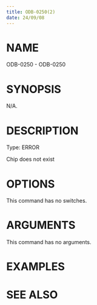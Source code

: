 ```yaml
---
title: ODB-0250(2)
date: 24/09/08
---
```


# NAME

ODB-0250 - ODB-0250

# SYNOPSIS

N/A.

# DESCRIPTION

Type: ERROR

Chip does not exist

# OPTIONS

This command has no switches.

# ARGUMENTS

This command has no arguments.

# EXAMPLES

# SEE ALSO

